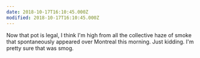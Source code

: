 ```yaml
---
date: 2018-10-17T16:10:45.000Z
modified: 2018-10-17T16:10:45.000Z
---
```


  Now that pot is legal, I think I'm high from all the collective haze of smoke that spontaneously appeared over Montreal this morning.    Just kidding. I'm pretty sure that was smog.
